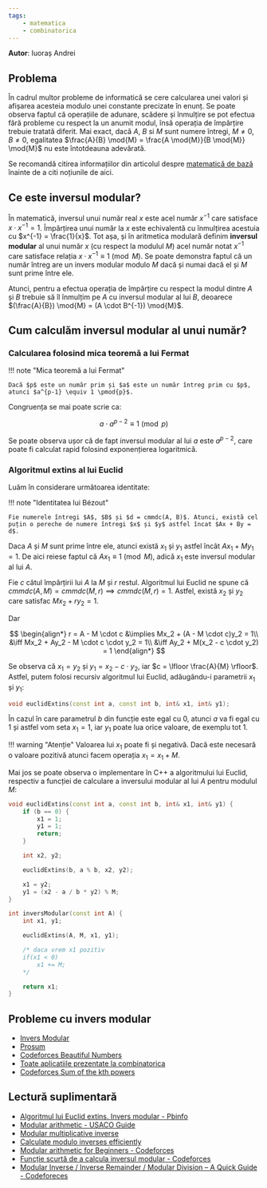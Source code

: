```yaml
---
tags:
    - matematica
    - combinatorica
---
```


**Autor**: Iuoraș Andrei

## Problema

În cadrul multor probleme de informatică se cere calcularea unei valori și afișarea acesteia modulo unei constante precizate în enunț. Se poate observa faptul că operațiile de adunare, scădere și înmulțire se pot efectua fără probleme cu respect la un anumit modul, însă operația de împărțire trebuie tratată diferit. Mai exact, dacă $A$, $B$ si $M$ sunt numere întregi, $M \ne 0$, $B \ne 0$, egalitatea $\frac{A}{B} \mod{M} = \frac{A \mod{M}}{B \mod{M}} \mod{M}$ nu este întotdeauna adevărată.

Se recomandă citirea informațiilor din articolul despre [matematică de bază](https://roalgo-discord.github.io/arhiva-educationala/usor/basic-math/) înainte de a citi noțiunile de aici. 

## Ce este inversul modular?

În matematică, inversul unui număr real $x$ este acel număr $x^{-1}$ care satisface $x \cdot x^{-1} = 1$. Împărțirea unui număr la $x$ este echivalentă cu înmulțirea acestuia cu $x^{-1} = \frac{1}{x}$. Tot așa, și în aritmetica modulară definim **inversul modular** al unui număr $x$ (cu respect la modulul $M$) acel număr notat $x^{-1}$ care satisface relația $x \cdot x^{-1} \equiv{1} \pmod{M}$. Se poate demonstra faptul că un număr întreg are un invers modular modulo $M$ dacă și numai dacă el și $M$ sunt prime între ele.

Atunci, pentru a efectua operația de împărțire cu respect la modul dintre $A$ și $B$ trebuie să îl înmulțim pe $A$ cu inversul modular al lui $B$, deoarece $(\frac{A}{B}) \mod{M} = (A \cdot B^{-1}) \mod{M}$.

## Cum calculăm inversul modular al unui număr?

### Calcularea folosind mica teoremă a lui Fermat

!!! note "Mica teoremă a lui Fermat"

    Dacă $p$ este un număr prim și $a$ este un număr întreg prim cu $p$, atunci $a^{p-1} \equiv 1 \pmod{p}$.

Congruența se mai poate scrie ca:

$$
a \cdot a^{p - 2} \equiv 1 \pmod{p}
$$

Se poate observa ușor că de fapt inversul modular al lui $a$ este $a^{p - 2}$, care poate fi calculat rapid folosind exponențierea logaritmică.

### Algoritmul extins al lui Euclid

Luăm în considerare următoarea identitate:

!!! note "Identitatea lui Bézout"

    Fie numerele întregi $A$, $B$ și $d = cmmdc(A, B)$. Atunci, există cel puțin o pereche de numere întregi $x$ și $y$ astfel încat $Ax + By = d$.

Daca $A$ și $M$ sunt prime între ele, atunci există $x_1$ și $y_1$ astfel încât $Ax_1 + My_1 = 1$. De aici reiese faptul că $Ax_1 \equiv 1 \pmod{M}$, adică $x_1$ este inversul modular al lui $A$.

Fie $c$ câtul împărțirii lui $A$ la $M$ și $r$ restul. Algoritmul lui Euclid ne spune că $cmmdc(A, M) = cmmdc(M, r) \implies cmmdc(M, r) = 1$. Astfel, există $x_2$ și $y_2$ care satisfac $Mx_2 + ry_2 = 1$.

Dar

$$
\begin{align*}
r = A - M \cdot c &\implies Mx_2 + (A - M \cdot c)y_2 = 1\\
&\iff Mx_2 + Ay_2 - M \cdot c \cdot y_2 = 1\\
&\iff Ay_2 + M(x_2 - c \cdot y_2) = 1
\end{align*}
$$

Se observa că $x_1 = y_2$ și $y_1 = x_2 - c \cdot y_2$, iar $c = \lfloor \frac{A}{M} \rfloor$. Astfel, putem folosi recursiv algoritmul lui Euclid, adăugându-i parametrii $x_1$ și $y_1$:

```cpp
void euclidExtins(const int a, const int b, int& x1, int& y1);
```

În cazul în care parametrul $b$ din funcție este egal cu $0$, atunci $a$ va fi egal cu $1$ și astfel vom seta $x_1 = 1$, iar $y_1$ poate lua orice valoare, de exemplu tot $1$.

!!! warning "Atenție"
    Valoarea lui $x_1$ poate fi și negativă. Dacă este necesară o valoare pozitivă atunci facem operația $x_1 = x_1 + M$.

Mai jos se poate observa o implementare în C++ a algoritmului lui Euclid, respectiv a funcției de calculare a inversului modular al lui $A$ pentru modulul $M$:

```cpp
void euclidExtins(const int a, const int b, int& x1, int& y1) {
    if (b == 0) {
        x1 = 1;
        y1 = 1;
        return;
    }

    int x2, y2;

    euclidExtins(b, a % b, x2, y2);

    x1 = y2;
    y1 = (x2 - a / b * y2) % M;
}

int inversModular(const int A) {
    int x1, y1;

    euclidExtins(A, M, x1, y1);

    /* daca vrem x1 pozitiv
    if(x1 < 0)
        x1 += M;
    */

    return x1;
}
```

## Probleme cu invers modular

* [Invers Modular](https://www.infoarena.ro/problema/inversmodular)
* [Prosum](https://kilonova.ro/problems/1697)
* [Codeforces Beautiful Numbers](http://codeforces.com/problemset/problem/300/C)
* [Toate aplicatiile prezentate la combinatorica](https://roalgo-discord.github.io/arhiva-educationala/mediu/intro-combinatorics/)
* [Codeforces Sum of the kth powers](https://codeforces.com/contest/622/problem/F)

## Lectură suplimentară

* [Algoritmul lui Euclid extins. Invers modular - Pbinfo](https://www.pbinfo.ro/articole/18942/algoritmul-lui-euclid-extins-invers-modular)
* [Modular arithmetic - USACO Guide](https://usaco.guide/gold/modular?lang=cpp)
* [Modular multiplicative inverse](https://cp-algorithms.com/algebra/module-inverse.html)
* [Calculate modulo inverses efficiently](https://codeforces.com/blog/entry/83075)
* [Modular arithmetic for Beginners - Codeforces](https://codeforces.com/blog/entry/72527)
* [Funcție scurtă de a calcula inversul modular - Codeforces](https://codeforces.com/blog/entry/23365)
* [Modular Inverse / Inverse Remainder / Modular Division – A Quick Guide - Codeforeces](https://codeforces.com/blog/entry/113756)
